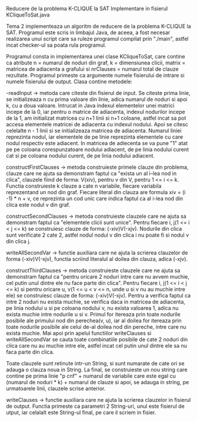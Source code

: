 Reducere de la problema K-CLIQUE la SAT
Implementare in fisierul KCliqueToSat.java

Tema 2 implementeaza un algoritm de reducere de la problema K-CLIQUE la SAT. Programul este scris in limbajul Java, de
aceea, a fost necesar realizarea unui script care sa ruleze programul compilat prin "./main", astfel incat checker-ul
sa poata rula programul.

Programul consta in implementarea unei clase KCliqueToSat, care contine ca atribute n = numarul de noduri din graf,
k = dimensiunea clicii, matrix = matricea de adiacenta a grafului si nrClauses = numarul total de clauze rezultate.
Programul primeste ca argumente numele fisierului de intrare si numele fisierului de output.
Clasa contine metodele:

-readInput -> metoda care citeste din fisierul de input. Se citeste prima linie, se initializeaza n cu prima valoare din
linie, adica numarul de noduri si apoi k, cu a doua valoare. Intrucat in Java indexul elementelor unei matrici incepe de
la 0, iar pentru o matrice de adiacenta, indexul nodurilor incepe de la 1, am initializat matricea cu n+1 linii si n+1
coloane, astfel incat sa pot accesa elementele matricei de adiacenta cu indexul nodului. Apoi se citesc celelalte n - 1
linii si se initializeaza matricea de adiacenta. Numarul liniei reprezinta nodul, iar elementele de pe linie reprezinta
elementele cu care nodul respectiv este adiacent. In matricea de adiecenta se va pune "1" atat pe pe coloana
corespunzatoare nodului adiacent, de pe linia nodului curent cat si pe coloana nodului curent, de pe linia nodului
adiacent.

constructFirstClauses -> metoda construieste primele clauze din problema, clauze care ne ajuta sa demonstram faptul ca
"exista un al i-lea nod in clica", clauzele fiind de forma: V(xiv), pentru v din V, pentru 1 <= i <= k. Functia
construieste k clauze a cate n variabile, fiecare variabila reprezentand un nod din graf. Fiecare literal din clauza
are formula xiv = (i -1) * n  + v, ce reprezinta un cod unic care indica faptul ca al i-lea nod din clica este nodul
v din graf.

constructSecondClauses -> metoda construieste clauzele care ne ajuta sa demonstram faptul ca "elementele clicii sunt
unice". Pentru fiecare i, j(1 <= i < j <= k) se construiesc clauze de forma: (-xiv)V(-xjv). Nodurile din clica sunt
verificate 2 cate 2, astfel nodul nodul v din clica i nu poate fi si nodul v din clica j.

writeAllSecondVar -> functie auxiliara care ne ajuta la scrierea clauzelor de forma (-xiv)V(-xjv), functia scriind
literalul al doilea din clauza, adica (-xjv).

constructThirdClauses -> metoda construieste clauzele care ne ajuta sa demonstram faptul ca "pentru oricare 2 noduri
intre care nu avvem muchie, cel putin unul dintre ele nu face parte din clica". Pentru fiecare i, j(1 <= i < j <= k)
si pentru oricare u, v(1 <= u < v <= n, unde u si v nu au muchie intre ele) se construiesc clauze de forma: (-xiv)V(-xjv).
Pentru a verifica faptul ca intre 2 noduri nu exista muchie, se verifica daca in matricea de adiacenta, pe linia nodului
u si pe coloana nodului v, nu exista valoarea 1, adica nu exista muchie intre nodurile u si v. Primul for itereaza prin
toate nodurile posibile ale primului nod din perechea(v, u), iar al doilea for itereaza prin toate nodurile posibile ale
celui de-al doilea nod din pereche, intre care nu exista muchie. Mai apoi prin apelul functiilor writeClauses si
writeAllSecondVar se cauta toate combinatiile posibile de cate 2 noduri din clica care nu au muchie intre ele, astfel
incat cel putin unul dintre ele sa nu faca parte din clica.

Toate clauzele sunt retinute intr-un String, si sunt numarate de cate ori se adauga o clauza noua in String. La final,
se construieste un nou string care contine pe prima linie "p cnf" +  numarul de variabile care este egal cu (numarul de
noduri * k) +  numarul de clauze si apoi, se adauga in string, pe urmatoarele linii, clauzele scrise anterior.

writeClauses -> functie auxiliara care ne ajuta la scrierea clauzelor in fisierul de output. Functia primeste ca
parametri 2 String-uri, unul este fisierul de utput, iar celalalt este String-ul final, pe care il scriem in fisier.
